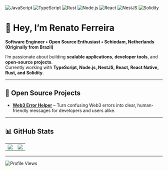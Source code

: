 ![JavaScript](https://img.shields.io/badge/Code-JavaScript-yellow?logo=javascript)
![TypeScript](https://img.shields.io/badge/Code-Typescript-blue?logo=typescript)
![Rust](https://img.shields.io/badge/Code-Rust-orange?logo=rust)
![Node.js](https://img.shields.io/badge/Backend-Node.js-339933?logo=node.js&logoColor=white)
![React](https://img.shields.io/badge/Frontend-React-61DAFB?logo=react&logoColor=black)
![NestJS](https://img.shields.io/badge/Backend-NestJS-e0234e?logo=nestjs&logoColor=white)
![Solidity](https://img.shields.io/badge/SmartContracts-Solidity-gray?logo=ethereum)

# 👋 Hey, I’m Renato Ferreira

**Software Engineer • Open Source Enthusiast • Schiedam, Netherlands (Originally from Brazil)**  

I’m passionate about building **scalable applications**, **developer tools**, and **open-source projects**.  
Currently working with **TypeScript, Node.js, NestJS, React, React Native, Rust, and Solidity**.  

---

## 🚀 Open Source Projects

- [**Web3 Error Helper**](https://github.com/RenatoRJF/web3-error-helper) – Turn confusing Web3 errors into clear, human-friendly messages for developers and users alike.

---

## 📊 GitHub Stats

<table>
  <tr>
    <td>
      <img src="https://github-readme-stats.vercel.app/api?username=RenatoRJF&show_icons=true&theme=radical&hide_border=true" />
    </td>
    <td>
      <img src="https://github-readme-stats.vercel.app/api/top-langs/?username=RenatoRJF&layout=compact&theme=radical&hide_border=true&card_width=500" />
    </td>
  </tr>
</table>

---

![Profile Views](https://komarev.com/ghpvc/?username=RenatoRJF&color=blue)

